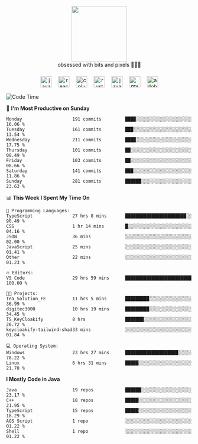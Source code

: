 


  <div align="center">
    
   <img src = "https://i.postimg.cc/W1R4TF4j/d6kpuve-c97567cf-518b-4b86-a271-5c89d88d22f7.gif"  width=150px height=150px />
 </div>

<div align="center">
  obsessed with bits and pixels 🧑‍💻🎨
</div>

  ###
<div align="center">
 <img src="https://cdn.jsdelivr.net/gh/devicons/devicon/icons/javascript/javascript-original.svg" height="30" alt="javascript logo"  />
  <img width="10" />
  <img src="https://cdn.jsdelivr.net/gh/devicons/devicon/icons/react/react-original.svg" height="30" alt="react logo"  />
  <img width="10" />
   <!--<img src="https://cdn.jsdelivr.net/gh/devicons/devicon/icons/nodejs/nodejs-original.svg" height="30" alt="nodejs logo"  />
  <img width="10" />
 <img src="https://cdn.jsdelivr.net/gh/devicons/devicon/icons/flutter/flutter-original.svg" height="30" alt="flutter logo"  />
 <img width="10" />-->
  <img src="https://cdn.jsdelivr.net/gh/devicons/devicon/icons/cplusplus/cplusplus-original.svg" height="30" alt="cpluplus logo"  />
  <img width="10" />
    <img src="https://cdn.jsdelivr.net/gh/devicons/devicon/icons/rust/rust-original.svg" height="30" alt="rust logo"  />
  <img width="10" />
  <img src="https://cdn.jsdelivr.net/gh/devicons/devicon/icons/java/java-original.svg" height="30" alt="java logo"  />
  <img width="10" />
  <img src="https://skillicons.dev/icons?i=mysql" height="30" alt="mysql logo"  />
  <img width="10" />
  <img src="https://skillicons.dev/icons?i=pr" height="30" alt="adobepremierepro logo"  />
</div>

<!--START_SECTION:waka-->
![Code Time](http://img.shields.io/badge/Code%20Time-2%2C162%20hrs%2049%20mins-blue)

📅 **I'm Most Productive on Sunday** 

```text
Monday                   191 commits         ████░░░░░░░░░░░░░░░░░░░░░   16.06 % 
Tuesday                  161 commits         ███░░░░░░░░░░░░░░░░░░░░░░   13.54 % 
Wednesday                211 commits         ████░░░░░░░░░░░░░░░░░░░░░   17.75 % 
Thursday                 101 commits         ██░░░░░░░░░░░░░░░░░░░░░░░   08.49 % 
Friday                   103 commits         ██░░░░░░░░░░░░░░░░░░░░░░░   08.66 % 
Saturday                 141 commits         ███░░░░░░░░░░░░░░░░░░░░░░   11.86 % 
Sunday                   281 commits         ██████░░░░░░░░░░░░░░░░░░░   23.63 % 
```


📊 **This Week I Spent My Time On** 

```text
💬 Programming Languages: 
TypeScript               27 hrs 8 mins       ███████████████████████░░   90.49 % 
CSS                      1 hr 14 mins        █░░░░░░░░░░░░░░░░░░░░░░░░   04.16 % 
JSON                     36 mins             ░░░░░░░░░░░░░░░░░░░░░░░░░   02.00 % 
JavaScript               25 mins             ░░░░░░░░░░░░░░░░░░░░░░░░░   01.41 % 
Other                    22 mins             ░░░░░░░░░░░░░░░░░░░░░░░░░   01.23 % 

🔥 Editors: 
VS Code                  29 hrs 59 mins      █████████████████████████   100.00 % 

🐱‍💻 Projects: 
Tea_Solution_FE          11 hrs 5 mins       █████████░░░░░░░░░░░░░░░░   36.99 % 
digitec3000              10 hrs 19 mins      █████████░░░░░░░░░░░░░░░░   34.45 % 
TS_KeyCloakify           8 hrs               ███████░░░░░░░░░░░░░░░░░░   26.72 % 
keycloakify-tailwind-shad33 mins             ░░░░░░░░░░░░░░░░░░░░░░░░░   01.84 % 

💻 Operating System: 
Windows                  23 hrs 27 mins      ████████████████████░░░░░   78.22 % 
Linux                    6 hrs 31 mins       █████░░░░░░░░░░░░░░░░░░░░   21.78 % 
```

**I Mostly Code in Java** 

```text
Java                     19 repos            ██████░░░░░░░░░░░░░░░░░░░   23.17 % 
C++                      18 repos            █████░░░░░░░░░░░░░░░░░░░░   21.95 % 
TypeScript               15 repos            █████░░░░░░░░░░░░░░░░░░░░   18.29 % 
AGS Script               1 repo              ░░░░░░░░░░░░░░░░░░░░░░░░░   01.22 % 
Shell                    1 repo              ░░░░░░░░░░░░░░░░░░░░░░░░░   01.22 % 
```




<!--END_SECTION:waka-->
